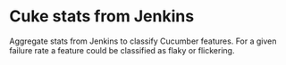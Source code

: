 Cuke stats from Jenkins
=======================

Aggregate stats from Jenkins to classify Cucumber features.
For a given failure rate a feature could be classified as flaky or flickering.
